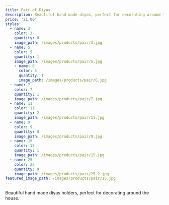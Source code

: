 ```yaml
---
title: Pair of Diyas
description: Beautiful hand made diyas, perfect for decorating around the house.
price: '21.00'
styles:
  - name: 3
    color: 3
    quantity: 0    
    image_path: /images/products/pair/3.jpg
  - name: 5
    color: 5
    quantity: 1
    image_path: /images/products/pair/5.jpg
    - name: 6
      color: 6
      quantity: 1
      image_path: /images/products/pair/6.jpg
  - name: 7
    color: 7
    quantity: 1
    image_path: /images/products/pair/7.jpg    
  - name: 11
    color: 11
    quantity: 2   
    image_path: /images/products/pair/11.jpg
  - name: 9
    color: 9
    quantity: 0
    image_path: /images/products/pair/9.jpg
  - name: 15
    color: 15
    quantity: 1
    image_path: /images/products/pair/15.jpg
  - name: 25
    color: 25
    quantity: 0
    image_path: /images/products/pair/25_2.jpg    
featured_image_path: /images/products/pair/15.jpg
---
```


Beautiful hand made diyas holders, perfect for decorating around the house.
